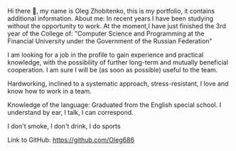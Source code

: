 Hi there 👋, my name is Oleg Zhobitenko, this is my portfolio, it contains additional information.
About me: In recent years I have been studying without the opportunity to work. At the moment,I have just finished the 3rd year of the College of: "Computer Science and Programming at the Financial University under the Government of the Russian Federation"

I am looking for a job in the profile to gain experience and practical knowledge, with the possibility of further long-term and mutually beneficial cooperation. I am sure I will be (as soon as possible) useful to the team.

Hardworking, inclined to a systematic approach, stress-resistant, I love and know how to work in a team.

Knowledge of the language: Graduated from the English special school. I understand by ear, I talk, I can correspond.

I don't smoke, I don't drink, I do sports

Link to GitHub: https://github.com/Oleg686
